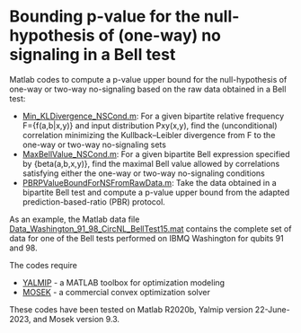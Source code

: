# Bounding p-value for the null-hypothesis of (one-way) no signaling in a Bell test

Matlab codes to compute a p-value upper bound for the null-hypothesis of one-way or two-way no-signaling based on the raw data obtained in a Bell test:
- [Min_KLDivergence_NSCond.m](https://github.com/ycliangTW/AlmostDICertCrossTalks/blob/main/Min_KLDivergence_NSCond.m): For a given bipartite relative frequency F={f(a,b|x,y)} and input distribution Pxy(x,y), find the (unconditional) correlation minimizing the Kullback–Leibler divergence from F to the one-way or two-way no-signaling sets
- [MaxBellValue_NSCond.m](https://github.com/ycliangTW/AlmostDICertCrossTalks/blob/main/MaxBellValue_NSCond.m): For a given bipartite Bell expression specified by {beta(a,b,x,y)}, find the maximal Bell value allowed by correlations satisfying either the one-way or two-way no-signaling conditions
- [PBRPValueBoundForNSFromRawData.m](https://github.com/ycliangTW/AlmostDICertCrossTalks/blob/main/PBRPValueBoundForNSFromRawData.m): Take the data obtained in a bipartite Bell test and compute a p-value upper bound from the adapted prediction-based-ratio (PBR) protocol.

As an example, the Matlab data file [Data_Washington_91_98_CircNL_BellTest15.mat](https://github.com/ycliangTW/AlmostDICertCrossTalks/blob/main/Data_Washington_91_98_CircNL_BellTest15.mat) contains the complete set of data for one of the Bell tests performed on IBMQ Washington for qubits 91 and 98.  

The codes require
- [YALMIP](https://yalmip.github.io/) - a MATLAB toolbox for optimization modeling
- [MOSEK](https://www.mosek.com/) - a commercial convex optimization solver

These codes have been tested on Matlab R2020b, Yalmip version 22-June-2023, and Mosek version 9.3.
